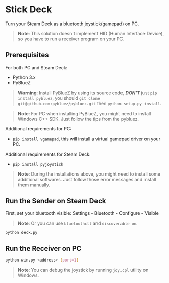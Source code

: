 # Stick Deck

Turn your Steam Deck as a bluetooth joystick(gamepad) on PC.

> **Note**: This solution doesn't implement HID (Human Interface Device), so you have to run a receiver program on your PC.

## Prerequisites

For both PC and Steam Deck:

- Python 3.x
- PyBlueZ

> **Warning**: Install PyBlueZ by using its source code, **_DON'T_** just `pip install pybluez`, you should `git clone git@github.com:pybluez/pybluez.git` then `python setup.py install`.

> **Note**: For PC when installing PyBlueZ, you might need to install Windows C++ SDK. Just follow the tips from the pybluez.

Additional requirements for PC:

- `pip install vgamepad`, this will install a virtual gamepad driver on your PC.

Additional requirements for Steam Deck:

- `pip install pyjoystick`

> **Note**: During the installations above, you might need to install some additional softwares. Just follow those error messages and install them manually.

## Run the Sender on Steam Deck

First, set your bluetooth visible: Settings - Bluetooth - Configure - Visible

> **Note**: Or you can use `bluetoothctl` and `discoverable on`.

```bash
python deck.py
```

## Run the Receiver on PC

```bash
python win.py <address> [port=1]
```

> **Note**: You can debug the joystick by running `joy.cpl` utility on Windows.
